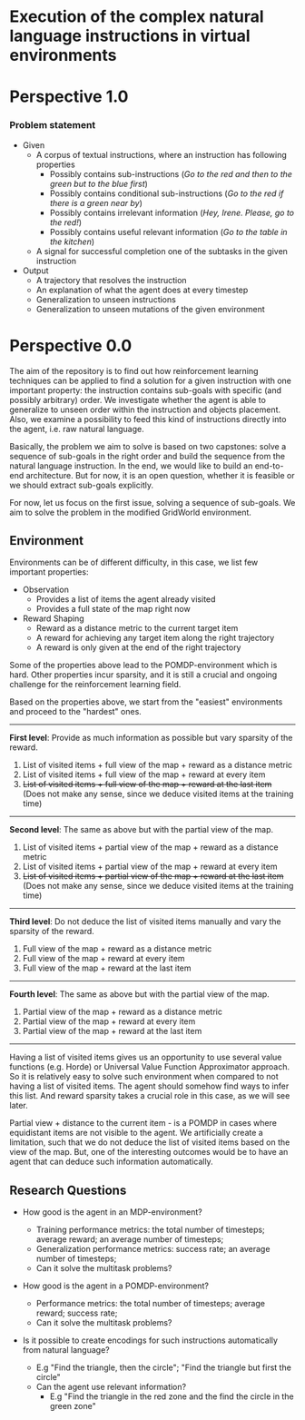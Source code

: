 # Execution of the complex natural language instructions in virtual environments

# Perspective 1.0

### Problem statement
  - Given
    - A corpus of textual instructions, where an instruction has following properties
        - Possibly contains sub-instructions (*Go to the red and then to the green but to the blue first*)
        - Possibly contains conditional sub-instructions (*Go to the red if there is a green near by*)
        - Possibly contains irrelevant information (*Hey, Irene. Please, go to the red!*)
        - Possibly contains useful relevant information (*Go to the table in the kitchen*)
    - A signal for successful completion one of the subtasks in the given instruction
  - Output
    - A trajectory that resolves the instruction
    - An explanation of what the agent does at every timestep
    - Generalization to unseen instructions
    - Generalization to unseen mutations of the given environment

# Perspective 0.0

The aim of the repository is to find out how reinforcement learning techniques can be applied to find a solution for a given instruction with one important property: the instruction contains sub-goals with specific (and possibly arbitrary) order. We investigate whether the agent is able to generalize to unseen order within the instruction and objects placement. Also, we examine a possibility to feed this kind of instructions directly into the agent, i.e. raw natural language.

Basically, the problem we aim to solve is based on two capstones: solve a sequence of sub-goals in the right order and build the sequence from the natural language instruction. In the end, we would like to build an end-to-end architecture. But for now, it is an open question, whether it is feasible or we should extract sub-goals explicitly.

For now, let us focus on the first issue, solving a sequence of sub-goals.
We aim to solve the problem in the modified GridWorld environment.

## Environment

Environments can be of different difficulty, in this case, we list few important properties:
  - Observation
    - Provides a list of items the agent already visited
    - Provides a full state of the map right now
  - Reward Shaping
    - Reward as a distance metric to the current target item
    - A reward for achieving any target item along the right trajectory
    - A reward is only given at the end of the right trajectory
    
Some of the properties above lead to the POMDP-environment which is hard. Other properties incur sparsity, and it is still a crucial and ongoing challenge for the reinforcement learning field.

Based on the properties above, we start from the "easiest" environments and proceed to the "hardest" ones.

***
**First level**: Provide as much information as possible but vary sparsity of the reward.
  1. List of visited items + full view of the map + reward as a distance metric
  2. List of visited items + full view of the map + reward at every item
  3. ~~List of visited items + full view of the map + reward at the last item~~ (Does not make any sense, since we deduce visited items at the training time)
  
***  
**Second level**: The same as above but with the partial view of the map.
  1. List of visited items + partial view of the map + reward as a distance metric
  2. List of visited items + partial view of the map + reward at every item
  3. ~~List of visited items + partial view of the map + reward at the last item~~ (Does not make any sense, since we deduce visited items at the training time)
  
***  
**Third level**: Do not deduce the list of visited items manually and vary the sparsity of the reward.
  1. Full view of the map + reward as a distance metric
  2. Full view of the map + reward at every item
  3. Full view of the map + reward at the last item
  
***  
**Fourth level**: The same as above but with the partial view of the map.
  1. Partial view of the map + reward as a distance metric
  2. Partial view of the map + reward at every item
  3. Partial view of the map + reward at the last item
 
***

Having a list of visited items gives us an opportunity to use several value functions (e.g. Horde) or Universal Value Function Approximator approach. So it is relatively easy to solve such environment when compared to not having a list of visited items. The agent should somehow find ways to infer this list. And reward sparsity takes a crucial role in this case, as we will see later.

Partial view + distance to the current item - is a POMDP in cases where equidistant items are not visible to the agent.
We artificially create a limitation, such that we do not deduce the list of visited items based on the view of the map. But, one of the interesting outcomes would be to have an agent that can deduce such information automatically.

## Research Questions
  
- How good is the agent in an MDP-environment?
  - Training performance metrics: the total number of timesteps; average reward; an average number of timesteps;
  - Generalization performance metrics: success rate; an average number of timesteps;
  - Can it solve the multitask problems?
  
- How good is the agent in a POMDP-environment?
  - Performance metrics: the total number of timesteps; average reward; success rate;
  * Can it solve the multitask problems?  
  
- Is it possible to create encodings for such instructions automatically from natural language?
  - E.g "Find the triangle, then the circle"; "Find the triangle but first the circle"
  - Can the agent use relevant information?
    - E.g "Find the triangle in the red zone and the find the circle in the green zone"
